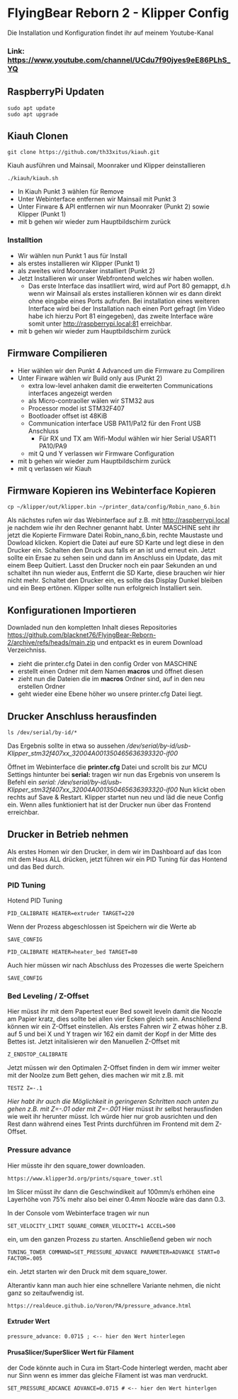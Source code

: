 # FlyingBear Reborn 2 - Klipper Config

Die Installation und Konfiguration findet ihr auf meinem Youtube-Kanal

### Link: https://www.youtube.com/channel/UCdu7f90jyes9eE86PLhS_YQ


## RaspberryPi Updaten
```
sudo apt update
sudo apt upgrade
```
## Kiauh Clonen
```
git clone https://github.com/th33xitus/kiauh.git
```
Kiauh ausführen und Mainsail, Moonraker und Klipper deinstallieren
```
./kiauh/kiauh.sh
```
- In Kiauh Punkt 3 wählen für Remove
- Unter Webinterface entfernen wir Mainsail mit Punkt 3
- Unter Firware & API entfernen wir nun Moonraker (Punkt 2) sowie Klipper (Punkt 1)
- mit b gehen wir wieder zum Hauptbildschirm zurück
### Installtion
- Wir wählen nun Punkt 1 aus für Install
- als erstes installieren wir Klipper (Punkt 1)
- als zweites wird Moonraker installiert (Punkt 2)
- Jetzt Installieren wir unser Webfrontend welches wir haben wollen.
  - Das erste Interface das insatlliert wird, wird auf Port 80 gemappt, d.h
  wenn wir Mainsail als erstes installieren können wir es dann direkt ohne eingabe eines Ports aufrufen. Bei installation eines weiteren Interface wird bei der Installation nach einen Port gefragt (im Video habe ich hierzu Port 81 eingegeben), das zweite Interface wäre somit unter http://raspberrypi.local:81 erreichbar.
- mit b gehen wir wieder zum Hauptbildschirm zurück

## Firmware Compilieren
- Hier wählen wir den Punkt 4 Advanced um die Firmware zu Compiliren
- Unter Firware wählen wir Build only aus (Punkt 2)
  - extra low-level anhaken damit die erweiterten Communications interfaces angezeigt werden
  - als Micro-contraoller wälen wir STM32 aus
  - Processor model ist STM32F407
  - Bootloader offset ist 48KiB
  - Communication interface USB PA11/Pa12 für den Front USB Anschluss
    - Für RX und TX am Wifi-Modul wählen wir hier Serial USART1 PA10/PA9
  - mit Q und Y verlassen wir Firmware Configuration
- mit b gehen wir wieder zum Hauptbildschirm zurück
- mit q verlassen wir Kiauh

## Firmware Kopieren ins Webinterface Kopieren
```
cp ~/klipper/out/klipper.bin ~/printer_data/config/Robin_nano_6.bin
```
Als nächstes rufen wir das Webinterface auf z.B. mit http://raspberrypi.local je nachdem wie ihr den Rechner genannt habt.
Unter MASCHINE seht ihr jetzt die Kopierte Firmware Datei Robin_nano_6.bin, rechte Maustaste und Dowload klicken.
Kopiert die Datei auf eure SD Karte und legt diese in den Drucker ein.
Schalten den Druck aus falls er an ist und erneut ein. Jetzt sollte ein Ersae zu sehen sein und dann im Anschluss ein Update, das mit einem Beep Quitiert.
Lasst den Drucker noch ein paar Sekunden an und schaltet ihn nun wieder aus, Entfernt die SD Karte, diese brauchen wir hier nicht mehr. Schaltet den Drucker ein, es sollte das Display Dunkel bleiben und ein Beep ertönen. Klipper sollte nun erfolgreich Installiert sein.

## Konfigurationen Importieren
Downladed nun den kompletten Inhalt dieses Repositories 
https://github.com/blacknet76/FlyingBear-Reborn-2/archive/refs/heads/main.zip und entpackt es in eurem Download Verzeichniss.
- zieht die printer.cfg Datei in den config Order von MASCHINE
- erstellt einen Ordner mit dem Namen **macros** und öffnet diesen
- zieht nun die Dateien die im **macros** Ordner sind, auf in den neu erstellen Ordner
- geht wieder eine Ebene höher wo unsere printer.cfg Datei liegt.

## Drucker Anschluss herausfinden

```
ls /dev/serial/by-id/*
```
Das Ergebnis sollte in etwa so aussehen
*/dev/serial/by-id/usb-Klipper_stm32f407xx_32004A001350465636393320-if00*

Öffnet im Webinterface die **printer.cfg**  Datei und scrollt bis zur MCU Settings hintunter
bei **serial:** tragen wir nun das Ergebnis von unserem ls Befehl ein
*serial: /dev/serial/by-id/usb-Klipper_stm32f407xx_32004A001350465636393320-if00*
Nun klickt oben rechts auf Save & Restart.
Klipper startet nun neu und läd die neue Config ein. Wenn alles funktioniert hat ist der Drucker nun über das Frontend erreichbar.

## Drucker in Betrieb nehmen
Als erstes Homen wir den Drucker, in dem wir im Dashboard auf das Icon mit dem Haus ALL drücken, jetzt führen wir ein PID Tuning für das Hontend und das Bed durch.

### PID Tuning
Hotend PID Tuning
```
PID_CALIBRATE HEATER=extruder TARGET=220
```
Wenn der Prozess abgeschlossen ist Speichern wir die Werte ab
```
SAVE_CONFIG
```
```
PID_CALIBRATE HEATER=heater_bed TARGET=80
```
Auch hier müssen wir nach Abschluss des Prozesses die werte Speichern
```
SAVE_CONFIG
```

### Bed Leveling / Z-Offset
Hier müsst ihr mit dem Papertest euer Bed soweit leveln damit die Noozle am Papier kratz, dies sollte bei allen vier Ecken gleich sein. Anschließend können wir ein Z-Offset einstellen.
Als erstes Fahren wir Z etwas höher z.B. auf 5
und bei X und Y tragen wir 162 ein damit der Kopf in der Mitte des Bettes ist.
Jetzt initalisieren wir den Manuellen Z-Offset mit
```
Z_ENDSTOP_CALIBRATE
```
Jetzt müssen wir den Optimalen Z-Offset finden in dem wir immer weiter mit der Noolze zum Bett gehen, dies machen wir mit z.B. mit
```
TESTZ Z=-.1
```
*Hier habt ihr auch die Möglichkeit in geringeren Schritten nach unten zu gehen z.B. mit Z=-.01 oder mit Z=-.001*
Hier müsst ihr selbst herausfinden wie weit ihr herunter müsst.
Ich würde hier nur grob ausrichten und den Rest dann während eines Test Prints durchführen im Frontend mit dem Z-Offset.

### Pressure advance
Hier müsste ihr den square_tower downloaden. 
```
https://www.klipper3d.org/prints/square_tower.stl
```
Im Slicer müsst ihr dann die Geschwindikeit auf 100mm/s erhöhen eine Layerhöhe von 75% mehr also bei einer 0.4mm Noozle wäre das dann 0.3.

In der Console vom Webinterface tragen wir nun
```
SET_VELOCITY_LIMIT SQUARE_CORNER_VELOCITY=1 ACCEL=500
```
ein, um den ganzen Prozess zu starten.
Anschließend geben wir noch 
```
TUNING_TOWER COMMAND=SET_PRESSURE_ADVANCE PARAMETER=ADVANCE START=0 FACTOR=.005
```
ein. Jetzt starten wir den Druck mit dem square_tower.

Alterantiv kann man auch hier eine schnellere Variante nehmen, die nicht ganz so zeitaufwendig ist.
```
https://realdeuce.github.io/Voron/PA/pressure_advance.html
```
#### Extruder Wert
```
pressure_advance: 0.0715 ; <-- hier den Wert hinterlegen
```
#### PrusaSlicer/SuperSlicer Wert für Filament
der Code könnte auch in Cura im Start-Code hinterlegt werden, macht aber nur Sinn wenn es immer das gleiche Filament ist was man verdruckt.
```
SET_PRESSURE_ADCANCE ADVANCE=0.0715 # <-- hier den Wert hinterlgen
```